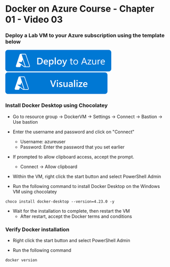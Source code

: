 # Docker on Azure Course - Chapter 01 - Video 03


### Deploy a Lab VM to your Azure subscription using the template below

[![Deploy To Azure](https://raw.githubusercontent.com/Azure/azure-quickstart-templates/master/1-CONTRIBUTION-GUIDE/images/deploytoazure.svg?sanitize=true)](https://portal.azure.com/#create/Microsoft.Template/uri/https%3A%2F%2Fraw.githubusercontent.com%2FLinkedInLearning%2Fdocker-on-azure-4411435%2Fmain%2Ftemplates%2Fdocker-vm.json)
[![Visualize](https://raw.githubusercontent.com/Azure/azure-quickstart-templates/master/1-CONTRIBUTION-GUIDE/images/visualizebutton.svg?sanitize=true)](http://armviz.io/#/?load=https%3A%2F%2Fraw.githubusercontent.com%2FLinkedInLearning%2Fdocker-on-azure-4411435%2Fmain%2Ftemplates%2Fdocker-vm.json)


### Install Docker Desktop using Chocolatey
* Go to resource group → DockerVM → Settings → Connect → Bastion → Use bastion
* Enter the username and password and click on "Connect"
  * Username: azureuser
  * Password: Enter the password that you set earlier

* If prompted to allow clipboard access, accept the prompt.
  * Connect → Allow clipboard

* Within the VM, right click the start button and select PowerShell Admin

* Run the following command to install Docker Desktop on the Windows VM using chocolatey
```
choco install docker-desktop --version=4.23.0 -y
```

* Wait for the installation to complete, then restart the VM
  * After restart, accept the Docker terms and conditions


### Verify Docker installation
* Right click the start button and select PowerShell Admin

* Run the following command
```
docker version
```




